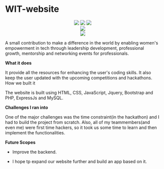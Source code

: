 # WIT-website

<div align="center">
  <img src="http://ForTheBadge.com/images/badges/uses-html.svg">
  <img src="http://ForTheBadge.com/images/badges/uses-css.svg">
  <img src="http://ForTheBadge.com/images/badges/uses-js.svg">
</div>


<div align="center">
  <img src="https://img.shields.io/badge/WEBSITE-ONLINE-blue.svg">
</div>

<div align="center">
  <a href="https://distracted-perlman-812ffe.netlify.app" target="_blank"><img src="https://img.shields.io/badge/DEPLOY WITH-NETLIFY-blue.svg"></a>
</div>

A small contribution to make a difference in the world by enabling women's empowerment in tech through leadership development, professional growth, mentorship and networking events for professionals.

**What it does**

It provide all the resources for enhancing the user's coding skills. It also keep the user updated with the upcoming competitions and hackathons.
How we built it

The website is built using HTML, CSS, JavaScript, Jquery, Bootstrap and PHP, ExpressJs and MySQL.

**Challenges I ran into**

One of the major challenges was the time constraint(in the hackathon) and I had to build the project from scratch. Also, all of my teammembers(and even me) were first time hackers, so it took us some time to learn and then implement the functionalities.

**Future Scopes**

 - Improve the backend.

 - I hope tp expand our website further and build an app based on it.

